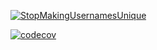 [![StopMakingUsernamesUnique](https://circleci.com/gh/StopMakingUsernamesUnique/Assignment-3-DatingApp.svg?style=svg)](https://circleci.com/gh/StopMakingUsernamesUnique/workflows/Assignment-3-DatingApp)

[![codecov](https://codecov.io/gh/StopMakingUsernamesUnique/Assignment-3-DatingApp/branch/master/graph/badge.svg)](https://codecov.io/gh/StopMakingUsernamesUnique/Assignment-3-DatingApp)
